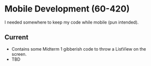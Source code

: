 Mobile Development (60-420)
===========================

I needed somewhere to keep my code while mobile (pun intended).

## Current
 - Contains some Midterm 1 gibberish code to throw a ListView on the screen.
 - TBD
